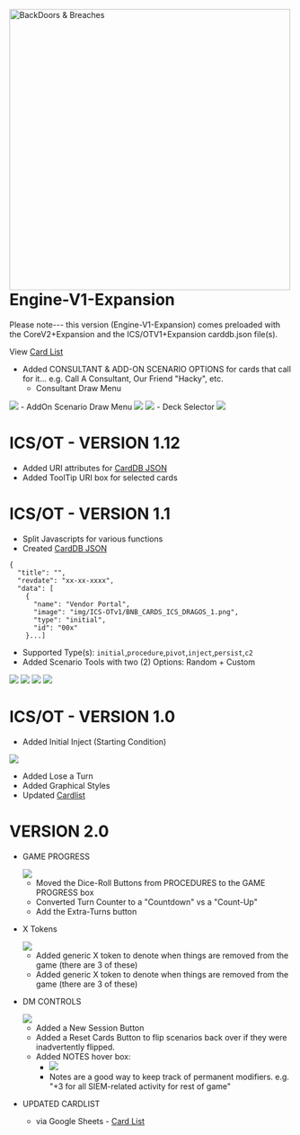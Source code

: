 
<img src="https://raw.githubusercontent.com/p3hndrx/B-B-Shuffle/Engine-V1-Expansion/App/img/bb-logo.png" width="500px"
     alt="BackDoors & Breaches"
     style="float: left; margin-right: 10px;" />

# Engine-V1-Expansion
Please note---
this version (Engine-V1-Expansion) comes preloaded with the CoreV2+Expansion and the ICS/OTV1+Expansion carddb.json file(s).

View [Card List](https://docs.google.com/spreadsheets/d/1RNBFr4o9OPYWwR7mxdadHQwxRayylZewcphdS3K6-og/edit?usp=sharing)

- Added CONSULTANT & ADD-ON SCENARIO OPTIONS for cards that call for it... e.g. Call A Consultant, Our Friend "Hacky", etc.
  - Consultant Draw Menu 
<img src="https://raw.githubusercontent.com/p3hndrx/B-B-Shuffle/Engine-V1-Expansion/Screenshots/ConsultantDraw.png">
  - AddOn Scenario Draw Menu
<img src="https://raw.githubusercontent.com/p3hndrx/B-B-Shuffle/Engine-V1-Expansion/Screenshots/AddOnScenario.png">
<img src="https://raw.githubusercontent.com/p3hndrx/B-B-Shuffle/Engine-V1-Expansion/Screenshots/AddonScenarioSolution.png">
  - Deck Selector
<img src="https://raw.githubusercontent.com/p3hndrx/B-B-Shuffle/Engine-V1-Expansion/Screenshots/DeckChooser.png">

# ICS/OT - VERSION 1.12
- Added URI attributes for [CardDB JSON](App/carddb.json)
- Added ToolTip URI box for selected cards

# ICS/OT - VERSION 1.1
- Split Javascripts for various functions
- Created [CardDB JSON](App/carddb.json)
```
{
  "title": "",
  "revdate": "xx-xx-xxxx",
  "data": [
    {
      "name": "Vendor Portal",
      "image": "img/ICS-OTv1/BNB_CARDS_ICS_DRAGOS_1.png",
      "type": "initial",
      "id": "00x"
    }...]
```
  - Supported Type(s): `initial`,`procedure`,`pivot`,`inject`,`persist`,`c2`
- Added Scenario Tools with two (2) Options:  Random + Custom
<img src="https://raw.githubusercontent.com/p3hndrx/B-B-Shuffle/Engine-V1-Expansion/Screenshots/DM-menu.png">
<img src="https://raw.githubusercontent.com/p3hndrx/B-B-Shuffle/Engine-V1-Expansion/Screenshots/Scenario Builder.png">
<img src="https://raw.githubusercontent.com/p3hndrx/B-B-Shuffle/Engine-V1-Expansion/Screenshots/Scenario Chooser.png">
<img src="https://raw.githubusercontent.com/p3hndrx/B-B-Shuffle/Engine-V1-Expansion/Screenshots/Procedure Chooser.png">

# ICS/OT - VERSION 1.0
- Added Initial Inject (Starting Condition)

<img src="https://raw.githubusercontent.com/p3hndrx/B-B-Shuffle/Engine-V1-Expansion/Screenshots/Screen%20Shot%202022-04-29%20at%2012.50.45.png?raw=true">

- Added Lose a Turn
- Added Graphical Styles
- Updated [Cardlist](https://docs.google.com/spreadsheets/d/1RNBFr4o9OPYWwR7mxdadHQwxRayylZewcphdS3K6-og/edit#gid=0)

# VERSION 2.0

- GAME PROGRESS

  <img src="https://raw.githubusercontent.com/p3hndrx/B-B-Shuffle/Engine-V1-Expansion/Screenshots/game-progress-box-2.0.png">
  
  - Moved the Dice-Roll Buttons from PROCEDURES to the GAME PROGRESS box
  - Converted Turn Counter to a "Countdown" vs a "Count-Up"
  - Add the Extra-Turns button
- X Tokens

  <img src="https://raw.githubusercontent.com/p3hndrx/B-B-Shuffle/Engine-V1-Expansion/Screenshots/x-tokens-2.0.png">

  - Added generic X token to denote when things are removed from the game (there are 3 of these)
  - Added generic X token to denote when things are removed from the game (there are 3 of these)

- DM CONTROLS

  <img src="https://raw.githubusercontent.com/p3hndrx/B-B-Shuffle/Engine-V1-Expansion/Screenshots/dmcontrols--2.0.png">
  
  - Added a New Session Button
  - Added a Reset Cards Button to flip scenarios back over if they were inadvertently flipped.
  - Added NOTES hover box:
    - <img src="https://raw.githubusercontent.com/p3hndrx/B-B-Shuffle/Engine-V1-Expansion/Screenshots/notes-2.0.png"> 
    - Notes are a good way to keep track of permanent modifiers. e.g. "+3 for all SIEM-related activity for rest of game" 
  
- UPDATED CARDLIST
  - via Google Sheets - [Card List](https://docs.google.com/spreadsheets/d/1RNBFr4o9OPYWwR7mxdadHQwxRayylZewcphdS3K6-og/edit?usp=sharing)
